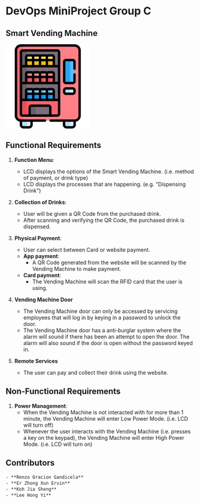 # DevOps MiniProject Group C
## Smart Vending Machine
![alt text](https://github.com/ET0735-DevOps-AIoT-AY2410/DCPE_2A_04_GroupC/blob/master/src/vending_machine.png "Vending Machine Icon")

## Functional Requirements

1. **Function Menu**:
    - LCD displays the options of the Smart Vending Machine. (i.e. method of payment, or drink type)
    - LCD displays the processes that are happening. (e.g. "Dispensing Drink")

2. **Collection of Drinks**:
    - User will be given a QR Code from the purchased drink.
    - After scanning and verifying the QR Code, the purchased drink is dispensed.

3. **Physical Payment**:
    - User can select between Card or website payment.
    - __App payment__:
        - A QR Code generated from the website will be scanned by the Vending Machine to make payment.
    - __Card payment__:
        - The Vending Machine will scan the RFID card that the user is using.

4. **Vending Machine Door**
    - The Vending Machine door can only be accessed by servicing employees that will log in by keying in a password to unlock the door.
    - The Vending Machine door has a anti-burglar system where the alarm will sound if there has been an attempt to open the door. The alarm will also sound if the door is open without the password keyed in.

5. **Remote Services**
    - The user can pay and collect their drink using the website.

## Non-Functional Requirements

1. **Power Management**:
    - When the Vending Machine is not interacted with for more than 1 minute, the Vending Machine will enter Low Power Mode. (i.e. LCD will turn off)
    - Whenever the user interacts with the Vending Machine (i.e. presses a key on the keypad), the Vending Machine will enter High Power Mode. (i.e. LCD will turn on)

## Contributors

    - **Renzo Oracion Gandicela**
    - **Er Zhong Xun Ervin**
    - **Koh Jia Sheng**
    - **Lee Hong Yi**